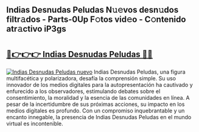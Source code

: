 ## Indias Desnudas Peludas N𝚞𝚎vos desn𝚞dos filtr𝚊dos - Parts-0Up F𝚘tos vid𝚎o - C𝚘ntenido atr𝚊ctivo iP3gs

# <h2><a href="http://mb5cubj.tromn.icu/?c=Indias+Desnudas+Peludas">🔗👉👉👉 Indias Desnudas Peludas 🔗🔗</a></h2>

[![Indias Desnudas Peludas nuevo](https://i.imgur.com/pEAQMta.gif)](http://mb5cubj.tromn.icu/?c=Indias+Desnudas+Peludas)
Indias Desnudas Peludas, una figura multifacética y polarizadora, desafía la comprensión simple. Su uso innovador de los medios digitales para la autopresentación ha cautivado y enfurecido a los observadores, estimulando debates sobre el consentimiento, la moralidad y la esencia de las comunidades en línea. A pesar de la incertidumbre de sus próximas acciones, su impacto en los medios digitales es profundo. Con un compromiso inquebrantable y un encanto innegable, la presencia de Indias Desnudas Peludas en el mundo virtual es incontenible.
